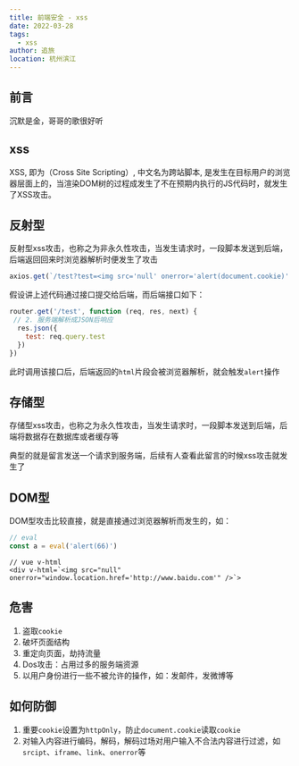 ```yaml
---
title: 前端安全 - xss
date: 2022-03-28
tags: 
  - xss
author: 追旅
location: 杭州滨江
---
```


## 前言

沉默是金，哥哥的歌很好听

## xss

XSS, 即为（Cross Site Scripting）, 中文名为跨站脚本, 是发生在目标用户的浏览器层面上的，当渲染DOM树的过程成发生了不在预期内执行的JS代码时，就发生了XSS攻击。

## 反射型

反射型xss攻击，也称之为非永久性攻击，当发生请求时，一段脚本发送到后端，后端返回回来时浏览器解析时便发生了攻击

```js
axios.get(`/test?test=<img src='null' onerror='alert(document.cookie)' />`)
```

假设讲上述代码通过接口提交给后端，而后端接口如下：

```js
router.get('/test', function (req, res, next) {
 // 2. 服务端解析成JSON后响应
  res.json({
    test: req.query.test
  })
})
```

此时调用该接口后，后端返回的```html```片段会被浏览器解析，就会触发```alert```操作

## 存储型

存储型xss攻击，也称之为永久性攻击，当发生请求时，一段脚本发送到后端，后端将数据存在数据库或者缓存等

典型的就是留言发送一个请求到服务端，后续有人查看此留言的时候xss攻击就发生了


## DOM型

DOM型攻击比较直接，就是直接通过浏览器解析而发生的，如：

```js
// eval
const a = eval('alert(66)')

```

```vue
// vue v-html
<div v-html=`<img src="null" onerror="window.location.href='http://www.baidu.com'" />`>
```

## 危害

1. 盗取```cookie```
2. 破坏页面结构
3. 重定向页面，劫持流量
4. Dos攻击：占用过多的服务端资源
5. 以用户身份进行一些不被允许的操作，如：发邮件，发微博等

## 如何防御

1. 重要```cookie```设置为```httpOnly```，防止```document.cookie```读取```cookie```
2. 对输入内容进行编码，解码，解码过场对用户输入不合法内容进行过滤，如```srcipt```、```iframe```、```link```、```onerror```等
